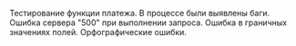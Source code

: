Тестирование функции платежа.
В процессе были выявлены баги.
Ошибка сервера "500" при выполнении запроса.
Ошибка в граничных значениях полей.
Орфографические ошибки.
